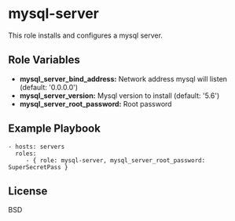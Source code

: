 mysql-server
============

This role installs and configures a mysql server.

Role Variables
--------------

* **mysql_server_bind_address:** Network address mysql will listen (default: '0.0.0.0')
* **mysql_server_version:** Mysql version to install (default: '5.6')
* **mysql_server_root_password:** Root password

Example Playbook
----------------

    - hosts: servers
      roles:
         - { role: mysql-server, mysql_server_root_password: SuperSecretPass }

License
-------

BSD
